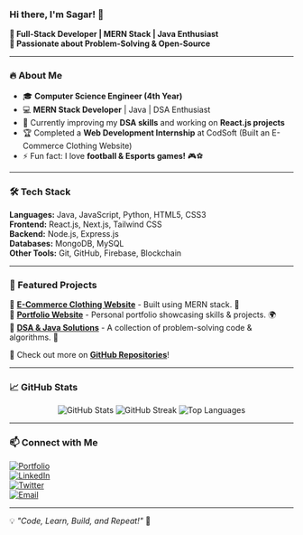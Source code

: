 ### Hi there, I'm Sagar! 👋

**🚀 Full-Stack Developer | MERN Stack | Java Enthusiast**  
**🎯 Passionate about Problem-Solving & Open-Source**  

---

### 🔥 About Me
- 🎓 **Computer Science Engineer (4th Year)**
- 💻 **MERN Stack Developer** | Java | DSA Enthusiast
- 🌱 Currently improving my **DSA skills** and working on **React.js projects**
- 🏆 Completed a **Web Development Internship** at CodSoft (Built an E-Commerce Clothing Website)
- ⚡ Fun fact: I love **football & Esports games!** 🎮⚽

---

### 🛠️ Tech Stack
**Languages:** Java, JavaScript, Python, HTML5, CSS3  
**Frontend:** React.js, Next.js, Tailwind CSS  
**Backend:** Node.js, Express.js  
**Databases:** MongoDB, MySQL  
**Other Tools:** Git, GitHub, Firebase, Blockchain  

---

### 🚀 Featured Projects
🔹 **[E-Commerce Clothing Website](https://github.com/Ersagar4u/E-Commerce-Website)** - Built using MERN stack. 🛒  
🔹 **[Portfolio Website](https://github.com/Ersagar4u/Portfolio)** - Personal portfolio showcasing skills & projects. 🌍  
🔹 **[DSA & Java Solutions](https://github.com/Ersagar4u/DSA-Java)** - A collection of problem-solving code & algorithms. 🔢  

📌 Check out more on **[GitHub Repositories](https://github.com/Ersagar4u?tab=repositories)**!

---

### 📈 GitHub Stats
<p align="center">
  <img src="https://github-readme-stats.vercel.app/api?username=Ersagar4u&show_icons=true&theme=radical" alt="GitHub Stats"/>
  <img src="https://github-readme-streak-stats.herokuapp.com/?user=Ersagar4u&theme=radical" alt="GitHub Streak"/>
  <img src="https://github-readme-stats.vercel.app/api/top-langs/?username=Ersagar4u&layout=compact&theme=radical" alt="Top Languages"/>
</p>

---

### 📫 Connect with Me
[![Portfolio](https://img.shields.io/badge/Portfolio-%230077B5.svg?style=for-the-badge&logo=internet-explorer&logoColor=white)](https://github.com/Ersagar4u/Portfolio)  
[![LinkedIn](https://img.shields.io/badge/LinkedIn-%230077B5.svg?style=for-the-badge&logo=linkedin&logoColor=white)](https://www.linkedin.com/in/your-linkedin/)  
[![Twitter](https://img.shields.io/badge/Twitter-%231DA1F2.svg?style=for-the-badge&logo=twitter&logoColor=white)](https://twitter.com/your-twitter/)  
[![Email](https://img.shields.io/badge/Email-D14836?style=for-the-badge&logo=gmail&logoColor=white)](mailto:your-email@gmail.com)

---

💡 *"Code, Learn, Build, and Repeat!"* 🚀

